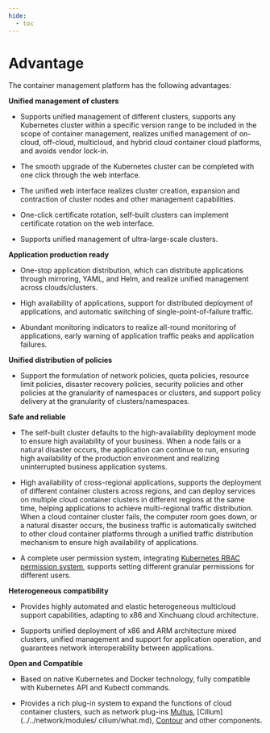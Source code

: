 ```yaml
---
hide:
  - toc
---
```


# Advantage

The container management platform has the following advantages:

**Unified management of clusters**

- Supports unified management of different clusters, supports any Kubernetes cluster within a specific version range to be included in the scope of container management, realizes unified management of on-cloud, off-cloud, multicloud, and hybrid cloud container cloud platforms, and avoids vendor lock-in.

- The smooth upgrade of the Kubernetes cluster can be completed with one click through the web interface.

- The unified web interface realizes cluster creation, expansion and contraction of cluster nodes and other management capabilities.

- One-click certificate rotation, self-built clusters can implement certificate rotation on the web interface.

- Supports unified management of ultra-large-scale clusters.

**Application production ready**

- One-stop application distribution, which can distribute applications through mirroring, YAML, and Helm, and realize unified management across clouds/clusters.

- High availability of applications, support for distributed deployment of applications, and automatic switching of single-point-of-failure traffic.

- Abundant monitoring indicators to realize all-round monitoring of applications, early warning of application traffic peaks and application failures.

**Unified distribution of policies**

- Support the formulation of network policies, quota policies, resource limit policies, disaster recovery policies, security policies and other policies at the granularity of namespaces or clusters, and support policy delivery at the granularity of clusters/namespaces.

**Safe and reliable**

- The self-built cluster defaults to the high-availability deployment mode to ensure high availability of your business. When a node fails or a natural disaster occurs, the application can continue to run, ensuring high availability of the production environment and realizing uninterrupted business application systems.

- High availability of cross-regional applications, supports the deployment of different container clusters across regions, and can deploy services on multiple cloud container clusters in different regions at the same time, helping applications to achieve multi-regional traffic distribution.
  When a cloud container cluster fails, the computer room goes down, or a natural disaster occurs, the business traffic is automatically switched to other cloud container platforms through a unified traffic distribution mechanism to ensure high availability of applications.

- A complete user permission system, integrating [Kubernetes RBAC permission system](https://kubernetes.io/zh-cn/docs/reference/access-authn-authz/rbac/), supports setting different granular permissions for different users.

**Heterogeneous compatibility**

- Provides highly automated and elastic heterogeneous multicloud support capabilities, adapting to x86 and Xinchuang cloud architecture.

- Supports unified deployment of x86 and ARM architecture mixed clusters, unified management and support for application operation, and guarantees network interoperability between applications.

**Open and Compatible**

- Based on native Kubernetes and Docker technology, fully compatible with Kubernetes API and Kubectl commands.

- Provides a rich plug-in system to expand the functions of cloud container clusters, such as network plug-ins [Multus](https://github.com/k8snetworkplumbingwg/multus-cni), [Cillum](../../network/modules/ cilium/what.md), [Contour](https://projectcontour.io/) and other components.